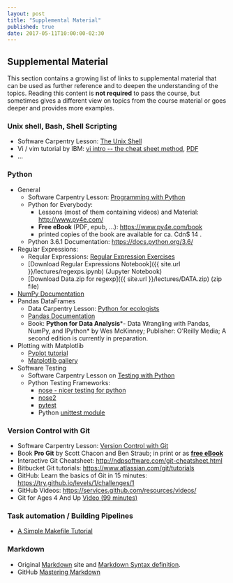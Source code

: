 ```yaml
---
layout: post
title: "Supplemental Material"
published: true
date: 2017-05-11T10:00:00-02:30
---
```

## Supplemental Material

This section contains a growing list of links to supplemental material that can
be used as further reference and to deepen the understanding of the topics. 
Reading this content is **not required** to pass the course, but sometimes gives a 
different view on topics from the course material or goes deeper and provides more
examples.

### Unix shell, Bash, Shell Scripting
* Software Carpentry Lesson: [The Unix Shell](http://swcarpentry.github.io/shell-novice/)
* Vi / vim tutorial by IBM: [vi intro -- the cheat sheet method](https://www.ibm.com/developerworks/linux/tutorials/l-vi/index.html), 
  [PDF](https://www.ibm.com/developerworks/linux/tutorials/l-vi/l-vi-pdf.pdf)
* ...

### Python
* General
    * Software Carpentry Lesson: [Programming with Python](http://swcarpentry.github.io/python-novice-inflammation)
    * Python for Everybody:
        * Lessons (most of them containing videos) and Material: <http://www.py4e.com/>
        * **Free eBook** (PDF, epub, ...):  <https://www.py4e.com/book>
        * printed copies of the book are available for ca. Cdn$ 14 .
    * Python 3.6.1 Documentation: <https://docs.python.org/3.6/>
* Regular Expressions:
    * Reqular Expressions: [Regular Expression Exercises](https://regexone.com/)
    * [Download Regular Expressions Notebook]({{ site.url }}/lectures/regexps.ipynb) (Jupyter Notebook)
    * [Download Data.zip for regexp]({{ site.url }}/lectures/DATA.zip) (zip file)
* [NumPy Documentation](https://docs.scipy.org/doc/)
* Pandas DataFrames
    * Data Carpentry Lesson: [Python for ecologists](http://www.datacarpentry.org/python-ecology-lesson/)
    * [Pandas Documentation](http://pandas.pydata.org/pandas-docs/stable/)
    * Book: **Python for Data Analysis***- Data Wrangling with Pandas, NumPy, and IPython* by Wes McKinney; Publisher: O'Reilly Media;
      A second edition is currently in preparation.
* Plotting with Matplotlib
    * [Pyplot tutorial](http://matplotlib.org/users/pyplot_tutorial.html)
    * [Matplotlib gallery](http://matplotlib.org/gallery.html)
* Software Testing
    * Software Carpentry Lesson on [Testing with Python](http://katyhuff.github.io/python-testing/)
    * Python Testing Frameworks:
        * [nose - nicer testing for python](http://nose.readthedocs.io/en/latest/)
        * [nose2](http://nose2.readthedocs.io/en/latest/)
        * [pytest](https://docs.pytest.org/en/latest/)
        * Python [unittest module](https://docs.python.org/3.6/library/unittest.html#module-unittest)

### Version Control with Git
* Software Carpentry Lesson: [Version Control with Git](http://swcarpentry.github.io/git-novice)
* Book **Pro Git** by Scott Chacon and Ben Straub; in print or as [**free eBook**](https://git-scm.com/book)
* Interactive Git Cheatsheet: <http://ndpsoftware.com/git-cheatsheet.html>
* Bitbucket Git tutorials: <https://www.atlassian.com/git/tutorials>
* GitHub: Learn the basics of Git in 15 minutes: <https://try.github.io/levels/1/challenges/1>
* GitHub Videos: <https://services.github.com/resources/videos/>
* Git for Ages 4 And Up [Video (99 minutes)](https://www.youtube.com/watch?v=1ffBJ4sVUb4)

### Task automation / Building Pipelines
* [A Simple Makefile Tutorial](http://www.cs.colby.edu/maxwell/courses/tutorials/maketutor/)

### Markdown
* Original [Markdown](http://daringfireball.net/projects/markdown/) site and 
  [Markdown Syntax definition](http://daringfireball.net/projects/markdown/syntax).
* GitHub [Mastering Markdown](https://guides.github.com/features/mastering-markdown/)

